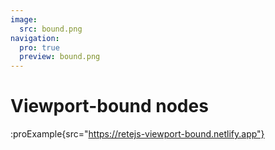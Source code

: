 ```yaml
---
image:
  src: bound.png
navigation:
  pro: true
  preview: bound.png
---
```


# Viewport-bound nodes

:proExample{src="https://retejs-viewport-bound.netlify.app"}
